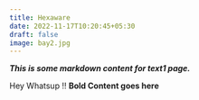 ```yaml
---
title: Hexaware
date: 2022-11-17T10:20:45+05:30
draft: false
image: bay2.jpg
---
```

***This is some markdown content for text1 page.***

Hey Whatsup !! **Bold Content goes here**

